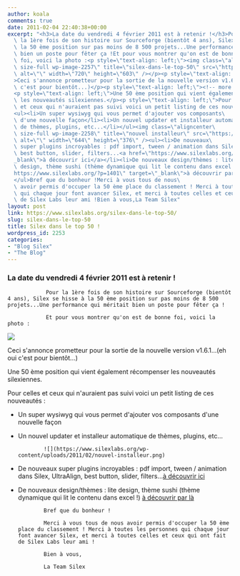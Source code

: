 ```yaml
---
author: koala
comments: true
date: 2011-02-04 22:40:38+00:00
excerpt: "<h3>La date du vendredi 4 février 2011 est à retenir !</h3>Pour\
  \ la 1ère fois de son histoire sur Sourceforge (bientôt 4 ans), Silex se hisse à\
  \ la 50 ème position sur pas moins de 8 500 projets...Une performance qui méritait\
  \ bien un poste pour fêter ça !Et pour vous montrer qu'on est de bonne\
  \ foi, voici la photo :<p style=\"text-align: left;\"><img class=\"aligncenter\
  \ size-full wp-image-2257\" title=\"silex-dans-le-top-50\" src=\"https://www.silexlabs.org/wp-content/uploads/2011/02/silex-dans-le-top-501.png\"\
  \ alt=\"\" width=\"720\" height=\"603\" /></p><p style=\"text-align: left;\"\
  >Ceci s'annonce prometteur pour la sortie de la nouvelle version v1.6.1...(eh oui\
  \ c'est pour bientôt...)</p><p style=\"text-align: left;\"><!-- more --></p>\
  <p style=\"text-align: left;\">Une 50 ème position qui vient également récompenser\
  \ les nouveautés silexiennes.</p><p style=\"text-align: left;\">Pour celles\
  \ et ceux qui n'auraient pas suivi voici un petit listing de ces nouveautés :</p>\
  <ul><li>Un super wysiwyg qui vous permet d'ajouter vos composants\
  \ d'une nouvelle façon</li><li>Un nouvel updater et installeur automatique\
  \ de thèmes, plugins, etc...</li></ul><img class=\"aligncenter\
  \ size-full wp-image-2258\" title=\"nouvel installeur\" src=\"https://www.silexlabs.org/wp-content/uploads/2011/02/nouvel-installeur.png\"\
  \ alt=\"\" width=\"644\" height=\"376\" /><ul><li>De nouveaux\
  \ super plugins incroyables : pdf import, tween / animation dans Silex, UltraAlign,\
  \ best button, slider, filters...<a href=\"https://www.silexlabs.org/?cat=38\" target=\"\
  _blank\">à découvrir ici</a></li><li>De nouveaux design/thèmes : lite\
  \ design, thème sushi (thème dynamique qui lit le contenu dans excel !) <a href=\"\
  https://www.silexlabs.org/?p=1401\" target=\"_blank\">à découvrir par là</a></li>\
  </ul>Bref que du bonheur !Merci à vous tous de nous\
  \ avoir permis d'occuper la 50 ème place du classement ! Merci à toutes les personnes\
  \ qui chaque jour font avancer Silex, et merci à toutes celles et ceux qui ont fait\
  \ de Silex Labs leur ami !Bien à vous,La Team Silex"
layout: post
link: https://www.silexlabs.org/silex-dans-le-top-50/
slug: silex-dans-le-top-50
title: Silex dans le top 50 !
wordpress_id: 2253
categories:
- "Blog Silex"
- "The Blog"
---
```


### La date du vendredi 4 février 2011 est à retenir !


				Pour la 1ère fois de son histoire sur Sourceforge (bientôt 4 ans), Silex se hisse à la 50 ème position sur pas moins de 8 500 projets...Une performance qui méritait bien un poste pour fêter ça !

				Et pour vous montrer qu'on est de bonne foi, voici la photo :


![](https://www.silexlabs.org/wp-content/uploads/2011/02/silex-dans-le-top-501.png)




Ceci s'annonce prometteur pour la sortie de la nouvelle version v1.6.1...(eh oui c'est pour bientôt...)




<!-- more -->




Une 50 ème position qui vient également récompenser les nouveautés silexiennes.




Pour celles et ceux qui n'auraient pas suivi voici un petit listing de ces nouveautés :







  * Un super wysiwyg qui vous permet d'ajouter vos composants d'une nouvelle façon


  * Un nouvel updater et installeur automatique de thèmes, plugins, etc...


				![](https://www.silexlabs.org/wp-content/uploads/2011/02/nouvel-installeur.png)




  * De nouveaux super plugins incroyables : pdf import, tween / animation dans Silex, UltraAlign, best button, slider, filters...[à découvrir ici](https://www.silexlabs.org/?cat=38)


  * De nouveaux design/thèmes : lite design, thème sushi (thème dynamique qui lit le contenu dans excel !) [à découvrir par là](https://www.silexlabs.org/?p=1401)


				Bref que du bonheur !

				Merci à vous tous de nous avoir permis d'occuper la 50 ème place du classement ! Merci à toutes les personnes qui chaque jour font avancer Silex, et merci à toutes celles et ceux qui ont fait de Silex Labs leur ami !

				Bien à vous,

				La Team Silex
